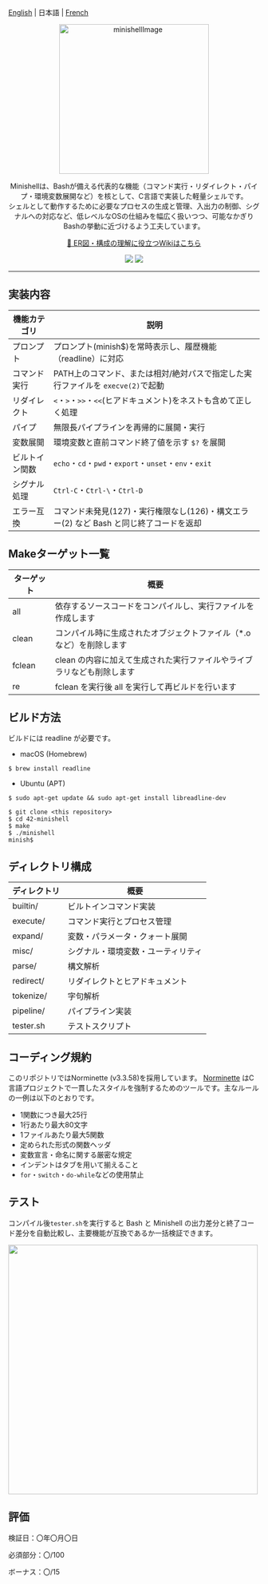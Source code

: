 [English](./README_en.md) | 日本語 | [French](./README_fr.md)

<p align="center">
  <picture>
    <img height="300" alt="minishellImage" src="https://github.com/user-attachments/assets/96aab2ee-f9e3-4db8-ac33-61ad4aed5ad8">
  </picture>
</p>

<p align="center">
Minishellは、Bashが備える代表的な機能（コマンド実行・リダイレクト・パイプ・環境変数展開など）を核として、C言語で実装した軽量シェルです。<br>
シェルとして動作するために必要なプロセスの生成と管理、入出力の制御、シグナルへの対応など、低レベルなOSの仕組みを幅広く扱いつつ、可能なかぎりBashの挙動に近づけるよう工夫しています。
</p>

<p align="center">
  <a href="https://github.com/liqsuq/42-minishell/wiki">🐚 ER図・構成の理解に役立つWikiはこちら</a>
</p>

<p align="center">
  <img src="https://img.shields.io/badge/-C-213a70.svg?logo=C&style=flat">
  <img src="https://img.shields.io/badge/-Linux-ea5520.svg?logo=linux&style=flat">
</p>

<hr>

## 実装内容

| 機能カテゴリ | 説明 |
|-----------|---------------------------------------------------------------------|
| プロンプト   | 	プロンプト(minish$)を常時表示し、履歴機能（readline）に対応 |
| コマンド実行      | PATH上のコマンド、または相対/絶対パスで指定した実行ファイルを `execve(2)`で起動 |
| リダイレクト    | `<`・`>`・`>>`・`<<`(ヒアドキュメント)をネストも含めて正しく処理 |
| パイプ | 無限長パイプラインを再帰的に展開・実行 |
| 変数展開   | 環境変数と直前コマンド終了値を示す `$?` を展開 |
| ビルトイン関数     | `echo`・`cd`・`pwd`・`export`・`unset`・`env`・`exit` |
| シグナル処理   | `Ctrl-C`・`Ctrl-\`・`Ctrl-D` |
| エラー互換 | コマンド未発見(127)・実行権限なし(126)・構文エラー(2) など Bash と同じ終了コードを返却 |

## Makeターゲット一覧
| ターゲット | 概要 |
|-----------|-------------------------------------------------|
| all | 依存するソースコードをコンパイルし、実行ファイルを作成します |
| clean | コンパイル時に生成されたオブジェクトファイル（*.o など）を削除します |
| fclean | clean の内容に加えて生成された実行ファイルやライブラリなども削除します |
| re | fclean を実行後 all を実行して再ビルドを行います |

## ビルド方法
ビルドには readline が必要です。
- macOS (Homebrew)
```
$ brew install readline
```
- Ubuntu (APT)
```
$ sudo apt-get update && sudo apt-get install libreadline-dev
```
```
$ git clone <this repository>
$ cd 42-minishell
$ make
$ ./minishell
minish$
```

## ディレクトリ構成
| ディレクトリ | 概要 |
|------------|----------------------------------|
| builtin/   | ビルトインコマンド実装 |
| execute/   | コマンド実行とプロセス管理 |
| expand/    | 変数・パラメータ・クォート展開 |
| misc/      | シグナル・環境変数・ユーティリティ |
| parse/     | 構文解析 |
| redirect/  | リダイレクトとヒアドキュメント |
| tokenize/  | 字句解析 |
| pipeline/  | パイプライン実装 |
| tester.sh  | テストスクリプト |

## コーディング規約
このリポジトリではNorminette (v3.3.58)を採用しています。
[Norminette](https://github.com/42School/norminette)
はC言語プロジェクトで一貫したスタイルを強制するためのツールです。主なルールの一例は以下のとおりです。

- 1関数につき最大25行
- 1行あたり最大80文字
- 1ファイルあたり最大5関数
- 定められた形式の関数ヘッダ
- 変数宣言・命名に関する厳密な規定
- インデントはタブを用いて揃えること
- `for`・`switch`・`do-while`などの使用禁止
  
## テスト
コンパイル後`tester.sh`を実行すると Bash と Minishell の出力差分と終了コード差分を自動比較し、主要機能が互換であるか一括検証できます。
<p align="left">
  <img src="https://github.com/user-attachments/assets/acb01f2c-5a10-4465-86d0-332571e75438" height="500">
</p>

## 評価

検証日：〇年〇月〇日

必須部分：〇/100

ボーナス：〇/15


